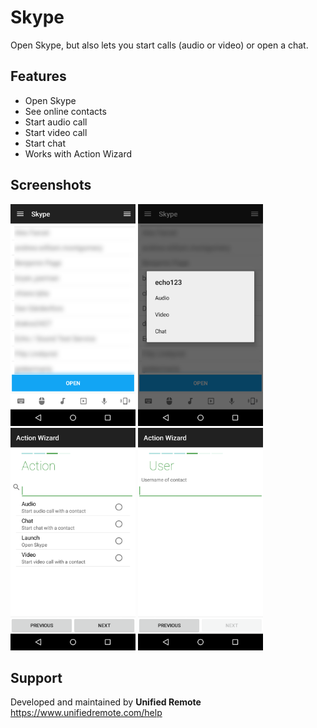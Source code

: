 # Skype
Open Skype, but also lets you start calls (audio or video) or open a chat.

## Features
* Open Skype
* See online contacts
* Start audio call
* Start video call
* Start chat
* Works with Action Wizard

## Screenshots
<img src="ignore/screen1.png" width="200" />
<img src="ignore/screen2.png" width="200" />
<img src="ignore/screen3.png" width="200" />
<img src="ignore/screen4.png" width="200" />

## Support
Developed and maintained by **Unified Remote**  
https://www.unifiedremote.com/help